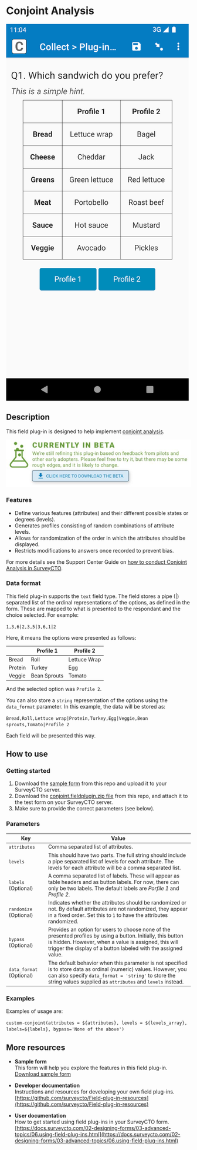 # Conjoint Analysis

![Default appearance for the 'conjoint' field plug-in](extras/conjoint.png)

## Description

This field plug-in is designed to help implement [conjoint analysis](https://en.wikipedia.org/wiki/Conjoint_analysis).

[![Download now](extras/beta-release-download.jpg)](https://github.com/surveycto/conjoint/blob/master/conjoint.fieldplugin.zip)

### Features

* Define various features (attributes) and their different possible states or degrees (levels).
* Generates profiles consisting of random combinations of attribute levels.
* Allows for randomization of the order in which the attributes should be displayed.
* Restricts modifications to answers once recorded to prevent bias.

For more details see the Support Center Guide on [how to conduct Conjoint Analysis in SurveyCTO](https://support.surveycto.com/hc/en-us/articles/19564034894867).

### Data format

This field plug-in supports the `text` field type. The field stores a pipe (|) separated list of the ordinal representations of the options, as defined in the form. These are mapped to what is presented to the respondant and the choice selected. For example: 

`1,3,6|2,3,5|3,6,1|2`

Here, it means the options were presented as follows: 

|  | Profile 1 | Profile 2 |
| --- | --- | --- |
| Bread | Roll | Lettuce Wrap|
| Protein | Turkey | Egg |
| Veggie | Bean Sprouts | Tomato |

And the selected option was `Profile 2`.

You can also store a `string` representation of the options using the `data_format` parameter. In this example, the data will be stored as: 

`Bread,Roll,Lettuce wrap|Protein,Turkey,Egg|Veggie,Bean sprouts,Tomato|Profile 2`

Each field will be presented this way.

## How to use

### Getting started

1. Download the [sample form](https://github.com/surveycto/conjoint/blob/master/extras/Sample%20form%20Conjoint%20Analysis.xlsx) from this repo and upload it to your SurveyCTO server.
2. Download the [conjoint.fieldplugin.zip file](https://github.com/surveycto/conjoint/blob/master/conjoint.fieldplugin.zip) from this repo, and attach it to the test form on your SurveyCTO server.
3. Make sure to provide the correct parameters (see below).

### Parameters

| Key | Value |
| --- | --- |
| `attributes` | Comma separated list of attributes. |
| `levels` | This should have two parts. The full string should include a pipe separated list of levels for each attribute. The levels for each attribute will be a comma separated list. |
| `labels` (Optional) | A comma separated list of labels. These will appear as table headers and as button labels. For now, there can only be two labels. The default labels are _Porfile 1_ and _Profile 2_. |
| `randomize` (Optional) | Indicates whether the attributes should be randomized or not. By default attributes are not randomized, they appear in a fixed order. Set this to `1` to have the attributes randomized. |
| `bypass` (Optional) | Provides an option for users to choose none of the presented profiles by using a button. Initially, this button is hidden. However, when a value is assigned, this will trigger the display of a button labeled with the assigned value. |
| `data_format` (Optional) | The default behavior when this parameter is not specified is to store data as ordinal (numeric) values. However, you can also specify `data_format = 'string'` to store the string values supplied as `attributes` and `levels` instead. |

### Examples

Examples of usage are: 

`custom-conjoint(attributes = ${attributes}, levels = ${levels_array}, labels=${labels}, bypass='None of the above')`


## More resources

* **Sample form**  
This form will help you explore the features in this field plug-in.  
[Download sample form](https://github.com/surveycto/conjoint/blob/master/extras/Sample%20form%20Conjoint%20Analysis.xlsx)  

* **Developer documentation**  
Instructions and resources for developing your own field plug-ins.  
[https://github.com/surveycto/Field-plug-in-resources](https://github.com/surveycto/Field-plug-in-resources)

* **User documentation**  
How to get started using field plug-ins in your SurveyCTO form.  
[https://docs.surveycto.com/02-designing-forms/03-advanced-topics/06.using-field-plug-ins.html](https://docs.surveycto.com/02-designing-forms/03-advanced-topics/06.using-field-plug-ins.html)
